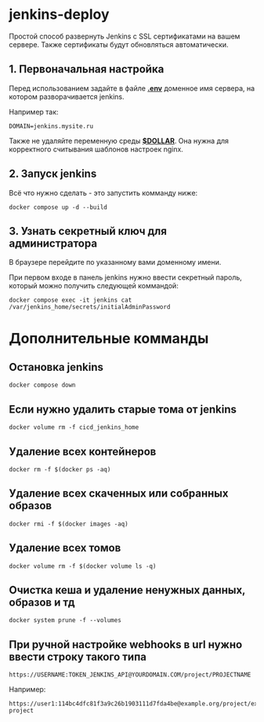 # jenkins-deploy
Простой способ развернуть Jenkins с SSL сертификатами на вашем сервере. Также сертификаты будут обновляться автоматически.

## 1. Первоначальная настройка
Перед использованием задайте в файле [__.env__](.env) доменное имя сервера, на котором разворачивается jenkins.

Например так:
```
DOMAIN=jenkins.mysite.ru 
```

Также не удаляйте переменную среды [__$DOLLAR__](.env). Она нужна для корректного считывания шаблонов настроек nginx.

## 2. Запуск jenkins
Всё что нужно сделать - это запустить комманду ниже:
```console
docker compose up -d --build
```

## 3. Узнать секретный ключ для администратора
В браузере перейдите по указанному вами доменному имени.

При первом входе в панель jenkins нужно ввести секретный пароль, который можно получить следующей коммандой:
```console
docker compose exec -it jenkins cat /var/jenkins_home/secrets/initialAdminPassword
```

# Дополнительные комманды

## Остановка jenkins
```console
docker compose down
```

## Если нужно удалить старые тома от jenkins
```console
docker volume rm -f cicd_jenkins_home
```

## Удаление всех контейнеров
```console
docker rm -f $(docker ps -aq)
```

## Удаление всех скаченных или собранных образов
```console
docker rmi -f $(docker images -aq)
```

## Удаление всех томов
```console
docker volume rm -f $(docker volume ls -q)
```

## Очистка кеша и удаление ненужных данных, образов и тд
```console
docker system prune -f --volumes
```

## При ручной настройке webhooks в url нужно ввести строку такого типа
```console
https://USERNAME:TOKEN_JENKINS_API@YOURDOMAIN.COM/project/PROJECTNAME
```

Например:

```console
https://user1:114bc4dfc81f3a9c26b1903111d7fda4be@example.org/project/example-project
```
